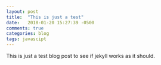 ```yaml
---
layout: post
title:  "This is just a test"
date:   2018-01-20 15:27:39 -0500
comments: true
categories: blog
tags: javascipt
---
```


This is just a test blog post to see if jekyll works as it should.